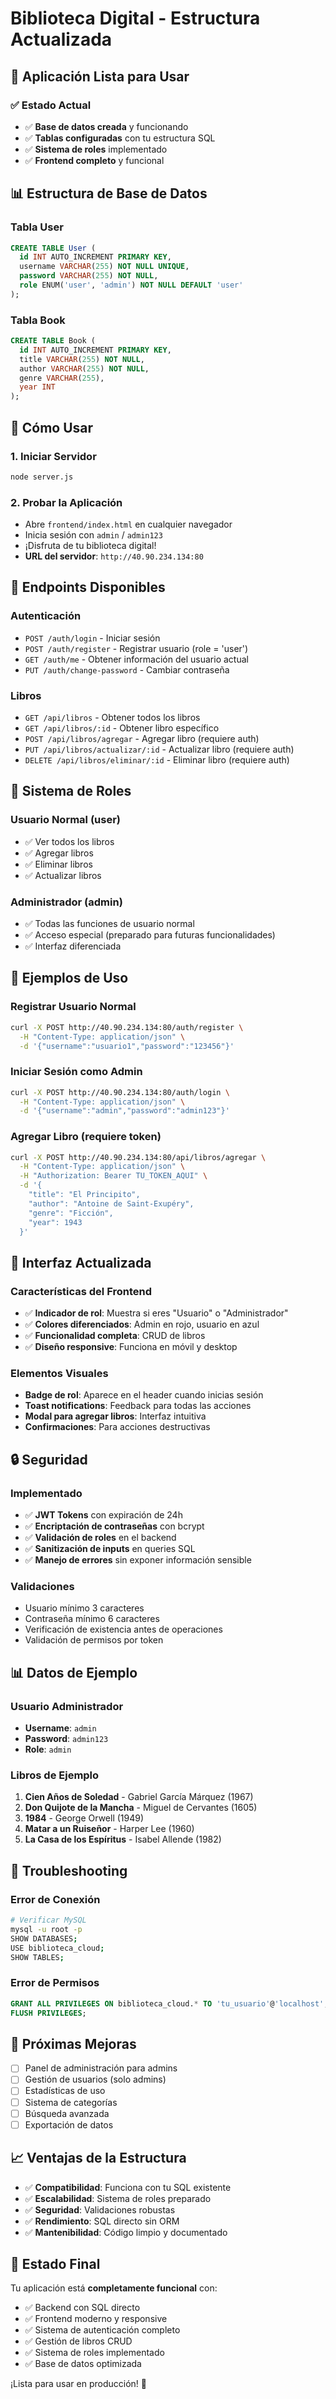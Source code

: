 # Biblioteca Digital - Estructura Actualizada

## 🎯 Aplicación Lista para Usar

### ✅ Estado Actual
- ✅ **Base de datos creada** y funcionando
- ✅ **Tablas configuradas** con tu estructura SQL
- ✅ **Sistema de roles** implementado
- ✅ **Frontend completo** y funcional

## 📊 Estructura de Base de Datos

### Tabla User
```sql
CREATE TABLE User (
  id INT AUTO_INCREMENT PRIMARY KEY,
  username VARCHAR(255) NOT NULL UNIQUE,
  password VARCHAR(255) NOT NULL,
  role ENUM('user', 'admin') NOT NULL DEFAULT 'user'
);
```

### Tabla Book
```sql
CREATE TABLE Book (
  id INT AUTO_INCREMENT PRIMARY KEY,
  title VARCHAR(255) NOT NULL,
  author VARCHAR(255) NOT NULL,
  genre VARCHAR(255),
  year INT
);
```

## 🚀 Cómo Usar

### 1. Iniciar Servidor
```bash
node server.js
```

### 2. Probar la Aplicación
- Abre `frontend/index.html` en cualquier navegador
- Inicia sesión con `admin` / `admin123`
- ¡Disfruta de tu biblioteca digital!
- **URL del servidor**: `http://40.90.234.134:80`

## 🔗 Endpoints Disponibles

### Autenticación
- `POST /auth/login` - Iniciar sesión
- `POST /auth/register` - Registrar usuario (role = 'user')
- `GET /auth/me` - Obtener información del usuario actual
- `PUT /auth/change-password` - Cambiar contraseña

### Libros
- `GET /api/libros` - Obtener todos los libros
- `GET /api/libros/:id` - Obtener libro específico
- `POST /api/libros/agregar` - Agregar libro (requiere auth)
- `PUT /api/libros/actualizar/:id` - Actualizar libro (requiere auth)
- `DELETE /api/libros/eliminar/:id` - Eliminar libro (requiere auth)

## 👥 Sistema de Roles

### Usuario Normal (user)
- ✅ Ver todos los libros
- ✅ Agregar libros
- ✅ Eliminar libros
- ✅ Actualizar libros

### Administrador (admin)
- ✅ Todas las funciones de usuario normal
- ✅ Acceso especial (preparado para futuras funcionalidades)
- ✅ Interfaz diferenciada

## 📝 Ejemplos de Uso

### Registrar Usuario Normal
```bash
curl -X POST http://40.90.234.134:80/auth/register \
  -H "Content-Type: application/json" \
  -d '{"username":"usuario1","password":"123456"}'
```

### Iniciar Sesión como Admin
```bash
curl -X POST http://40.90.234.134:80/auth/login \
  -H "Content-Type: application/json" \
  -d '{"username":"admin","password":"admin123"}'
```

### Agregar Libro (requiere token)
```bash
curl -X POST http://40.90.234.134:80/api/libros/agregar \
  -H "Content-Type: application/json" \
  -H "Authorization: Bearer TU_TOKEN_AQUI" \
  -d '{
    "title": "El Principito",
    "author": "Antoine de Saint-Exupéry",
    "genre": "Ficción",
    "year": 1943
  }'
```

## 🎨 Interfaz Actualizada

### Características del Frontend
- ✅ **Indicador de rol**: Muestra si eres "Usuario" o "Administrador"
- ✅ **Colores diferenciados**: Admin en rojo, usuario en azul
- ✅ **Funcionalidad completa**: CRUD de libros
- ✅ **Diseño responsive**: Funciona en móvil y desktop

### Elementos Visuales
- **Badge de rol**: Aparece en el header cuando inicias sesión
- **Toast notifications**: Feedback para todas las acciones
- **Modal para agregar libros**: Interfaz intuitiva
- **Confirmaciones**: Para acciones destructivas

## 🔒 Seguridad

### Implementado
- ✅ **JWT Tokens** con expiración de 24h
- ✅ **Encriptación de contraseñas** con bcrypt
- ✅ **Validación de roles** en el backend
- ✅ **Sanitización de inputs** en queries SQL
- ✅ **Manejo de errores** sin exponer información sensible

### Validaciones
- Usuario mínimo 3 caracteres
- Contraseña mínimo 6 caracteres
- Verificación de existencia antes de operaciones
- Validación de permisos por token

## 📊 Datos de Ejemplo

### Usuario Administrador
- **Username**: `admin`
- **Password**: `admin123`
- **Role**: `admin`

### Libros de Ejemplo
1. **Cien Años de Soledad** - Gabriel García Márquez (1967)
2. **Don Quijote de la Mancha** - Miguel de Cervantes (1605)
3. **1984** - George Orwell (1949)
4. **Matar a un Ruiseñor** - Harper Lee (1960)
5. **La Casa de los Espíritus** - Isabel Allende (1982)

## 🐛 Troubleshooting

### Error de Conexión
```bash
# Verificar MySQL
mysql -u root -p
SHOW DATABASES;
USE biblioteca_cloud;
SHOW TABLES;
```

### Error de Permisos
```sql
GRANT ALL PRIVILEGES ON biblioteca_cloud.* TO 'tu_usuario'@'localhost';
FLUSH PRIVILEGES;
```

## 🎯 Próximas Mejoras

- [ ] Panel de administración para admins
- [ ] Gestión de usuarios (solo admins)
- [ ] Estadísticas de uso
- [ ] Sistema de categorías
- [ ] Búsqueda avanzada
- [ ] Exportación de datos

## 📈 Ventajas de la Estructura

- ✅ **Compatibilidad**: Funciona con tu SQL existente
- ✅ **Escalabilidad**: Sistema de roles preparado
- ✅ **Seguridad**: Validaciones robustas
- ✅ **Rendimiento**: SQL directo sin ORM
- ✅ **Mantenibilidad**: Código limpio y documentado

## 🚀 Estado Final

Tu aplicación está **completamente funcional** con:
- ✅ Backend con SQL directo
- ✅ Frontend moderno y responsive
- ✅ Sistema de autenticación completo
- ✅ Gestión de libros CRUD
- ✅ Sistema de roles implementado
- ✅ Base de datos optimizada

¡Lista para usar en producción! 🎉 